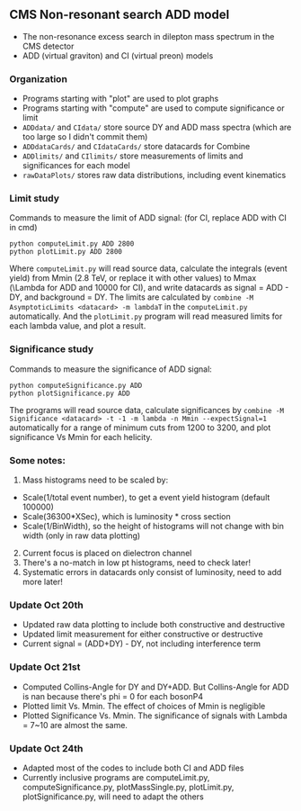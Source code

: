 ## CMS Non-resonant search ADD model
- The non-resonance excess search in dilepton mass spectrum in the CMS detector
- ADD (virtual graviton) and CI (virtual preon) models

### Organization
- Programs starting with "plot" are used to plot graphs
- Programs starting with "compute" are used to compute significance or limit
- `ADDdata/` and `CIdata/` store source DY and ADD mass spectra (which are too large so I didn't commit them)
- `ADDdataCards/` and `CIdataCards/` store datacards for Combine
- `ADDlimits/` and `CIlimits/` store measurements of limits and significances for each model
- `rawDataPlots/` stores raw data distributions, including event kinematics

### Limit study
Commands to measure the limit of ADD signal: (for CI, replace ADD with CI in cmd)
```
python computeLimit.py ADD 2800
python plotLimit.py ADD 2800
```
Where `computeLimit.py` will read source data, calculate the integrals (event yield) from Mmin (2.8 TeV, or replace it with other values) to Mmax (\Lambda for ADD and 10000 for CI), and write datacards as signal = ADD - DY, and background = DY. The limits are calculated by `combine -M AsymptoticLimits <datacard> -m lambdaT` in the `computeLimit.py` automatically. And the `plotLimit.py` program will read measured limits for each lambda value, and plot a result.

### Significance study
Commands to measure the significance of ADD signal:
```
python computeSignificance.py ADD
python plotSignificance.py ADD
```
The programs will read source data, calculate significances by `combine -M Significance <datacard> -t -1 -m lambda -n Mmin --expectSignal=1` automatically for a range of minimum cuts from 1200 to 3200, and plot significance Vs Mmin for each helicity.

### Some notes:
1. Mass histograms need to be scaled by:
- Scale(1/total event number), to get a event yield histogram (default 100000)
- Scale(36300\*XSec), which is luminosity \* cross section
- Scale(1/BinWidth), so the height of histograms will not change with bin width (only in raw data plotting)
2. Current focus is placed on dielectron channel
3. There's a no-match in low pt histograms, need to check later!
4. Systematic errors in datacards only consist of luminosity, need to add more later!

### Update Oct 20th
- Updated raw data plotting to include both constructive and destructive
- Updated limit measurement for either constructive or destructive
- Current signal = (ADD+DY) - DY, not including interference term

### Update Oct 21st
- Computed Collins-Angle for DY and DY+ADD. But Collins-Angle for ADD is nan because there's phi = 0 for each bosonP4
- Plotted limit Vs. Mmin. The effect of choices of Mmin is negligible
- Plotted Significance Vs. Mmin. The significance of signals with Lambda = 7~10 are almost the same.

### Update Oct 24th
- Adapted most of the codes to include both CI and ADD files
- Currently inclusive programs are computeLimit.py, computeSignificance.py, plotMassSingle.py, plotLimit.py, plotSignificance.py, will need to adapt the others
